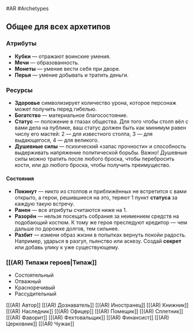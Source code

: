#AR  #Archetypes

## Общее для всех архетипов 

### Aтрибуты
- **Кубки** — отражают воинские умения.
- **Мечи** — образованность.
- **Монеты** — умение вести себя при дворе.
- **Перья** — умение добывать и тратить деньги.
### Ресурсы
- **Здоровье** символизирует количество урона, которое персонаж может получить перед гибелью.
- **Богатство** — материальное благосостояние.
- **Статус** — положение в глазах общества. Для того чтобы столп вёл с вами дела на публике, ваш статус должен быть как минимум равен числу его мастей: 2 — для известного столпа, 3 — для выдающегося, 4 — для великого.
- **Душевные силы** — психический «запас прочности» и способность выдерживать напряжение политической борьбы. Важно! Душевные силы можно тратить после любого броска, чтобы перебросить кости, или до любого броска, чтобы получить преимущество. 

#### Состояния 
 - **Покинут** — никто из столпов и приближённых  не встретится с вами открыто, а герои, решившиеся  на это, теряют 1 пункт **статуса** за каждую такую встречу.   
 - **Ранен** — все атрибуты считаются ниже на 1.
 - **Разорён** — нельзя посещать собрания за неимением  средств на подобающий костюм. К тому же героя  преследуют кредитор — чем дальше по дорожке долгов,  тем сильнее.  
 - **Разбит** — измени образ жизни в попытках вернуть  покойи радость. Например, ударься в разгул, пьянство  или аскезу. Создай **секрет** или добавь улику  к уже существующему.

### [[(AR) Типажи героев|Типаж]]
   - Состоятельный
   - Отважный 
   - Красноречивый
   - Рассудительный


[[(AR) Автор]]
[[(AR) Дознаватель]]
[[(AR) Иностранец]]
[[(AR) Книжник]]
[[(AR) Наследник]]
[[(AR) Офицер]]
[[(AR) Помещик]]
[[(AR) Сплетник]]
[[(AR) Фаворит]]
[[(AR) Фехтовальщик]]
[[(AR) Финансист]]
[[(AR) Церковник]]
[[(AR) Чужак]]

